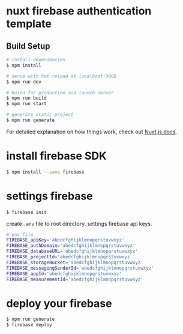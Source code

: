 # nuxt firebase authentication template

## Build Setup

```bash
# install dependencies
$ npm install

# serve with hot reload at localhost:3000
$ npm run dev

# build for production and launch server
$ npm run build
$ npm run start

# generate static project
$ npm run generate
```

For detailed explanation on how things work, check out [Nuxt.js docs](https://nuxtjs.org).

# install firebase SDK

```bash
$ npm install --save firebase
```

# settings firebase

```bash
$ firebase init
```

create `.env` file to root directory.
settings firebase api keys.

```bash
#.env file
FIREBASE_apiKey='abedcfghijklmnopqrstuvwxyz'
FIREBASE_authDomain='abedcfghijklmnopqrstuvwxyz'
FIREBASE_databaseURL='abedcfghijklmnopqrstuvwxyz'
FIREBASE_projectId='abedcfghijklmnopqrstuvwxyz'
FIREBASE_storageBucket='abedcfghijklmnopqrstuvwxyz'
FIREBASE_messagingSenderId='abedcfghijklmnopqrstuvwxyz'
FIREBASE_appId='abedcfghijklmnopqrstuvwxyz'
FIREBASE_measurementId='abedcfghijklmnopqrstuvwxyz'
```

# deploy your firebase

```bash
$ npm run generate
$ firebase deploy
```
